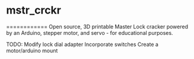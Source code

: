 # mstr_crckr
============
Open source, 3D printable Master Lock cracker powered by an Arduino, stepper motor, and servo - for educational purposes.


TODO:
Modify lock dial adapter
Incorporate switches
Create a motor/arduino mount
